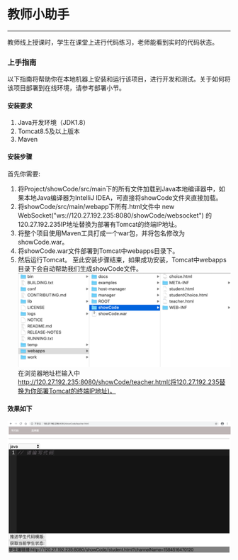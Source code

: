 # 教师小助手
---------------
教师线上授课时，学生在课堂上进行代码练习，老师能看到实时的代码状态。
### 上手指南
以下指南将帮助你在本地机器上安装和运行该项目，进行开发和测试。关于如何将该项目部署到在线环境，请参考部署小节。
#### 安装要求
   1. Java开发环境（JDK1.8）
   2. Tomcat8.5及以上版本
   3. Maven
#### 安装步骤

首先你需要:
   1. 将Project/showCode/src/main下的所有文件加载到Java本地编译器中，如果本地Java编译器为IntelliJ IDEA，可直接将showCode文件夹直接加载。
   2. 将showCode/src/main/webapp下所有.html文件中 new WebSocket("ws://120.27.192.235:8080/showCode/websocket") 的120.27.192.235IP地址替换为部署有Tomcat的终端IP地址。
   3. 将整个项目使用Maven工具打成一个war包，并将包名修改为showCode.war。
   4. 将showCode.war文件部署到Tomcat中webapps目录下。
   5. 然后运行Tomcat。
至此安装步骤结束，如果成功安装，Tomcat中webapps目录下会自动帮助我们生成showCode文件。
![image](https://github.com/Hu1Wence/Project/blob/master/images/%E5%AE%89%E8%A3%85%E6%88%90%E5%8A%9F.png)
在浏览器地址栏输入中 http://120.27.192.235:8080/showCode/teacher.html(将120.27.192.235替换为你部署Tomcat的终端IP地址)。
#### 效果如下
![image](https://github.com/Hu1Wence/Project/blob/master/images/QQ20200318-152826%402x.png)

   
 
   
